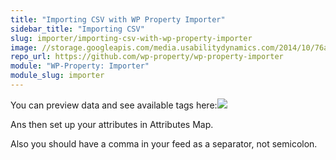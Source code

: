 ```yaml
---
title: "Importing CSV with WP Property Importer"
sidebar_title: "Importing CSV"
slug: importer/importing-csv-with-wp-property-importer
image: //storage.googleapis.com/media.usabilitydynamics.com/2014/10/76a8eb10-wpproperty-extension-importer-icon-300x300.png
repo_url: https://github.com/wp-property/wp-property-importer
module: "WP-Property: Importer"
module_slug: importer
---
```


﻿You can preview data and see available tags here:![](https://i.embed.ly/1/image?url=http%3A%2F%2Fcontent.screencast.com%2Fusers%2FMariaKravchenko%2Ffolders%2FJing%2Fmedia%2F614fb39e-82c0-488b-8330-f79dcc2f23f3%2F2013-12-02_1448.png&key=afea23f29e5a4f63bd166897e3dc72df)

Ans then set up your attributes in Attributes Map.

﻿Also you should have a comma in your feed as a separator, not semicolon.